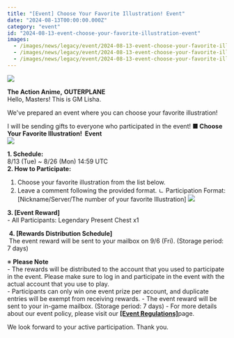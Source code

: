```yaml
---
title: "[Event] Choose Your Favorite Illustration! Event"
date: "2024-08-13T00:00:00.000Z"
category: "event"
id: "2024-08-13-event-choose-your-favorite-illustration-event"
images:
  - /images/news/legacy/event/2024-08-13-event-choose-your-favorite-illustration-event/78933287dd38475aa79934cd937ad938.webp
  - /images/news/legacy/event/2024-08-13-event-choose-your-favorite-illustration-event/55ce206766aa434caf57f18c05b3ab90.webp
  - /images/news/legacy/event/2024-08-13-event-choose-your-favorite-illustration-event/073a036eeaf14a97baa7fb2492bb2cc5.webp
---
```


![](/images/news/legacy/event/2024-08-13-event-choose-your-favorite-illustration-event/78933287dd38475aa79934cd937ad938.webp)  

**The Action Anime,** **OUTERPLANE**          
Hello, Masters! This is GM Lisha.  

We've prepared an event where you can choose your favorite illustration!  
  
I will be sending gifts to everyone who participated in the event! **■ Choose Your Favorite Illustration!  Event**  
![](/images/news/legacy/event/2024-08-13-event-choose-your-favorite-illustration-event/55ce206766aa434caf57f18c05b3ab90.webp)  
  
**1\. Schedule:**   
8/13 (Tue) ~ 8/26 (Mon) 14:59 UTC  
**2\. How to Participate:**  
1) Choose your favorite illustration from the list below.  
2) Leave a comment following the provided format. ㄴ Participation Format: \[Nickname/Server/The number of your favorite Illustration\] ![](/images/news/legacy/event/2024-08-13-event-choose-your-favorite-illustration-event/073a036eeaf14a97baa7fb2492bb2cc5.webp)  
  
**3\. \[Event Reward\]**  
\- All Participants: Legendary Present Chest x1  
  
 **4. \[Rewards Distribution Schedule\]**  
 The event reward will be sent to your mailbox on 9/6 (Fri). (Storage period: 7 days)

  
※ **Please Note**  
\- The rewards will be distributed to the account that you used to participate in the event. Please make sure to log in and participate in the event with the actual account that you use to play.  
\- Participants can only win one event prize per account, and duplicate entries will be exempt from receiving rewards. - The event reward will be sent to your in-game mailbox. (Storage period: 7 days) - For more details about our event policy, please visit our [**\[Event Regulations\]**](https://www.smilegatemegaport.com/terms/index?gameType=MOBILE&termsType=8&langCode=ko)page.  
  
We look forward to your active participation. Thank you.
